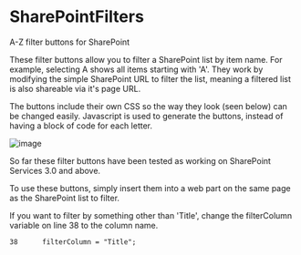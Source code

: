 # SharePointFilters
A-Z filter buttons for SharePoint

These filter buttons allow you to filter a SharePoint list by item name. For example, selecting A shows all items 
starting with 'A'. They work by modifying the simple SharePoint URL to filter the list, meaning a filtered list is
also shareable via it's page URL. 

The buttons include their own CSS so the way they look (seen below) can be changed easily. Javascript is used to generate the buttons, instead of having a block of code for each letter. 

![image](http://imgur.com/7qU98vp.png)

So far these filter buttons have been tested as working on SharePoint Services 3.0 and above. 

To use these buttons, simply insert them into a web part on the same page as the SharePoint list to filter.

If you want to filter by something other than 'Title', change the filterColumn variable on line 38 to the column name. 

```
38      filterColumn = "Title";
```
